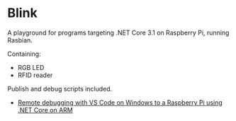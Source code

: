 # Blink

A playground for programs targeting .NET Core 3.1 on Raspberry Pi, running Rasbian.

Containing:

* RGB LED
* RFID reader

Publish and debug scripts included.

* [Remote debugging with VS Code on Windows to a Raspberry Pi using .NET Core on ARM](https://www.hanselman.com/blog/RemoteDebuggingWithVSCodeOnWindowsToARaspberryPiUsingNETCoreOnARM.aspx)